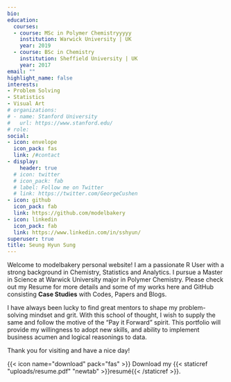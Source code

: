 ```yaml
---
bio: 
education:
  courses:
  - course: MSc in Polymer Chemistryyyyy
    institution: Warwick University | UK
    year: 2019
  - course: BSc in Chemistry
    institution: Sheffield University | UK
    year: 2017
email: ""
highlight_name: false
interests:
- Problem Solving 
- Statistics 
- Visual Art 
# organizations:
# - name: Stanford University
#   url: https://www.stanford.edu/
# role: 
social:
- icon: envelope
  icon_pack: fas
  link: /#contact 
- display:
    header: true
  # icon: twitter
  # icon_pack: fab
  # label: Follow me on Twitter
  # link: https://twitter.com/GeorgeCushen
- icon: github
  icon_pack: fab
  link: https://github.com/modelbakery
- icon: linkedin
  icon_pack: fab
  link: https://www.linkedin.com/in/sshyun/
superuser: true
title: Seung Hyun Sung 
---
```


Welcome to modelbakery personal website! I am a passionate R User with a strong background in Chemistry, Statistics and Analytics. I pursue a Master in Science at Warwick University major in Polymer Chemistry. Please check out my Resume for more details and some of my works here and GitHub consisting __Case Studies__ with Codes, Papers and Blogs.

I have always been lucky to find great mentors to shape my problem-solving mindset and grit. With this school of thought, I wish to supply the same and follow the motive of the “Pay it Forward” spirit. This portfolio will provide my willingness to adopt new skills, and ability to implement business acumen and logical reasonings to data.

Thank you for visiting and have a nice day!  

{{< icon name="download" pack="fas" >}} Download my {{< staticref "uploads/resume.pdf" "newtab" >}}resumé{{< /staticref >}}.
